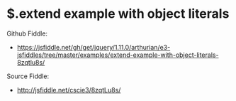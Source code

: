 # $.extend example with object literals

Github Fiddle:
- https://jsfiddle.net/gh/get/jquery/1.11.0/arthurian/e3-jsfiddles/tree/master/examples/extend-example-with-object-literals-8zqtlu8s/

Source Fiddle:
- http://jsfiddle.net/cscie3/8zqtLu8s/

